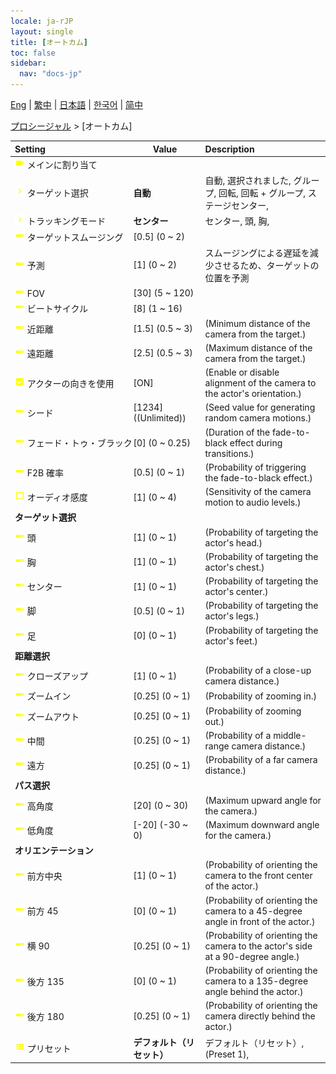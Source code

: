 ```yaml
---
locale: ja-rJP
layout: single
title: [オートカム]
toc: false
sidebar:
  nav: "docs-jp"
---
```

[Eng](/dancexr/menu/2025.4/motion/auto_cam) | [繁中](/tw/dancexr/menu/2025.4/motion/auto_cam) | [日本語](/jp/dancexr/menu/2025.4/motion/auto_cam) | [한국어](/kr/dancexr/menu/2025.4/motion/auto_cam) | [简中](/zh/dancexr/menu/2025.4/motion/auto_cam)

[プロシージャル](../menu#プロシージャル) > [オートカム]



| Setting | Value | Description |
| :--- | --- | :--- |
|<nobr>![videocam icon](/images/icon/ic_videocam.png) メインに割り当て</nobr>|| 
|<nobr>![chevron icon](/images/icon/ic_chevron.png) ターゲット選択</nobr>| **自動** | 自動, 選択されました, グループ, 回転, 回転 + グループ, ステージセンター,  |
|<nobr>![chevron icon](/images/icon/ic_chevron.png) トラッキングモード</nobr>| **センター** | センター, 頭, 胸,  |
|<nobr>![slider icon](/images/icon/ic_slider.png) ターゲットスムージング</nobr>| [0.5] (0 ~ 2) | 
|<nobr>![slider icon](/images/icon/ic_slider.png) 予測</nobr>| [1] (0 ~ 2) | スムージングによる遅延を減少させるため、ターゲットの位置を予測
|<nobr>![slider icon](/images/icon/ic_slider.png) FOV</nobr>| [30] (5 ~ 120) | 
|<nobr>![slider icon](/images/icon/ic_slider.png) ビートサイクル</nobr>| [8] (1 ~ 16) | 
|<nobr>![slider icon](/images/icon/ic_slider.png) 近距離</nobr>| [1.5] (0.5 ~ 3) | (Minimum distance of the camera from the target.)
|<nobr>![slider icon](/images/icon/ic_slider.png) 遠距離</nobr>| [2.5] (0.5 ~ 3) | (Maximum distance of the camera from the target.)
|<nobr>![check_on icon](/images/icon/ic_check_on.png) アクターの向きを使用</nobr>| [ON] | (Enable or disable alignment of the camera to the actor's orientation.)
|<nobr>![slider icon](/images/icon/ic_slider.png) シード</nobr>| [1234] ((Unlimited)) | (Seed value for generating random camera motions.)
|<nobr>![slider icon](/images/icon/ic_slider.png) フェード・トゥ・ブラック</nobr>| [0] (0 ~ 0.25) | (Duration of the fade-to-black effect during transitions.)
|<nobr>![slider icon](/images/icon/ic_slider.png) F2B 確率</nobr>| [0.5] (0 ~ 1) | (Probability of triggering the fade-to-black effect.)
|<nobr>![check_off icon](/images/icon/ic_check_off.png) オーディオ感度</nobr>| [1] (0 ~ 4) | (Sensitivity of the camera motion to audio levels.)
|<nobr> <b>ターゲット選択</b></nobr>|| 
|<nobr>![slider icon](/images/icon/ic_slider.png) 頭</nobr>| [1] (0 ~ 1) | (Probability of targeting the actor's head.)
|<nobr>![slider icon](/images/icon/ic_slider.png) 胸</nobr>| [1] (0 ~ 1) | (Probability of targeting the actor's chest.)
|<nobr>![slider icon](/images/icon/ic_slider.png) センター</nobr>| [1] (0 ~ 1) | (Probability of targeting the actor's center.)
|<nobr>![slider icon](/images/icon/ic_slider.png) 脚</nobr>| [0.5] (0 ~ 1) | (Probability of targeting the actor's legs.)
|<nobr>![slider icon](/images/icon/ic_slider.png) 足</nobr>| [0] (0 ~ 1) | (Probability of targeting the actor's feet.)
|<nobr> <b>距離選択</b></nobr>|| 
|<nobr>![slider icon](/images/icon/ic_slider.png) クローズアップ</nobr>| [1] (0 ~ 1) | (Probability of a close-up camera distance.)
|<nobr>![slider icon](/images/icon/ic_slider.png) ズームイン</nobr>| [0.25] (0 ~ 1) | (Probability of zooming in.)
|<nobr>![slider icon](/images/icon/ic_slider.png) ズームアウト</nobr>| [0.25] (0 ~ 1) | (Probability of zooming out.)
|<nobr>![slider icon](/images/icon/ic_slider.png) 中間</nobr>| [0.25] (0 ~ 1) | (Probability of a middle-range camera distance.)
|<nobr>![slider icon](/images/icon/ic_slider.png) 遠方</nobr>| [0.25] (0 ~ 1) | (Probability of a far camera distance.)
|<nobr> <b>パス選択</b></nobr>|| 
|<nobr>![slider icon](/images/icon/ic_slider.png) 高角度</nobr>| [20] (0 ~ 30) | (Maximum upward angle for the camera.)
|<nobr>![slider icon](/images/icon/ic_slider.png) 低角度</nobr>| [-20] (-30 ~ 0) | (Maximum downward angle for the camera.)
|<nobr> <b>オリエンテーション</b></nobr>|| 
|<nobr>![slider icon](/images/icon/ic_slider.png) 前方中央</nobr>| [1] (0 ~ 1) | (Probability of orienting the camera to the front center of the actor.)
|<nobr>![slider icon](/images/icon/ic_slider.png) 前方 45</nobr>| [0] (0 ~ 1) | (Probability of orienting the camera to a 45-degree angle in front of the actor.)
|<nobr>![slider icon](/images/icon/ic_slider.png) 横 90</nobr>| [0.25] (0 ~ 1) | (Probability of orienting the camera to the actor's side at a 90-degree angle.)
|<nobr>![slider icon](/images/icon/ic_slider.png) 後方 135</nobr>| [0] (0 ~ 1) | (Probability of orienting the camera to a 135-degree angle behind the actor.)
|<nobr>![slider icon](/images/icon/ic_slider.png) 後方 180</nobr>| [0.25] (0 ~ 1) | (Probability of orienting the camera directly behind the actor.)
|<nobr>![list icon](/images/icon/ic_list.png) プリセット</nobr>| **デフォルト（リセット）** | デフォルト（リセット）, (Preset 1),  |
